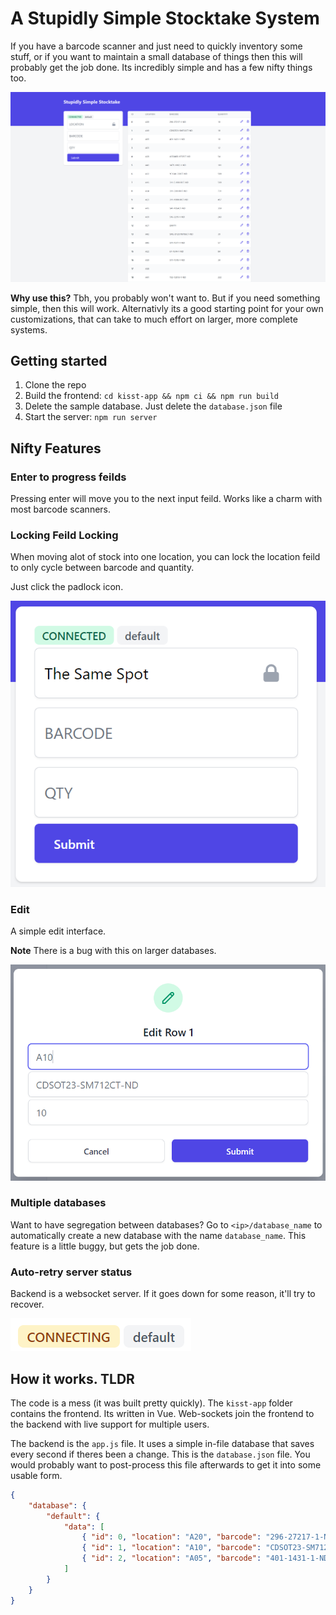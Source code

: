 # A Stupidly Simple Stocktake System
If you have a barcode scanner and just need to quickly inventory some stuff, or if you want to maintain a small database of things then this will probably get the job done. Its incredibly simple and has a few nifty things too.

![](docs/screenshot.png)

**Why use this?** Tbh, you probably won't want to. But if you need something simple, then this will work. Alternativly its a good starting point for your own customizations, that can take to much effort on larger, more complete systems.

## Getting started
1. Clone the repo
2. Build the frontend: `cd kisst-app && npm ci && npm run build`
3. Delete the sample database. Just delete the `database.json` file
4. Start the server: `npm run server`

## Nifty Features
### Enter to progress feilds
Pressing enter will move you to the next input feild. Works like a charm with most barcode scanners.

### Locking Feild Locking
When moving alot of stock into one location, you can lock the location feild to only cycle between barcode and quantity.

Just click the padlock icon.

![](docs/location-lock.png)

### Edit
A simple edit interface. 

**Note** There is a bug with this on larger databases.

![](docs/edit.png)

### Multiple databases
Want to have segregation between databases? Go to `<ip>/database_name` to automatically create a new database with the name `database_name`. This feature is a little buggy, but gets the job done.

### Auto-retry server status
Backend is a websocket server. If it goes down for some reason, it'll try to recover.

![](docs/server-connecting.png)

## How it works. TLDR
The code is a mess (it was built pretty quickly). The `kisst-app` folder contains the frontend. Its written in Vue. Web-sockets join the frontend to the backend with live support for multiple users. 

The backend is the `app.js` file. It uses a simple in-file database that saves every second if theres been a change. This is the `database.json` file. You would probably want to post-process this file afterwards to get it into some usable form.

```json
{
    "database": {
        "default": {
            "data": [
                { "id": 0, "location": "A20", "barcode": "296-27217-1-ND", "qty" : "10" },
                { "id": 1, "location": "A10", "barcode": "CDSOT23-SM712CT-ND", "qty" : "10" },
                { "id": 2, "location": "A05", "barcode": "401-1431-1-ND", "qty" : "10" },
            ]
        }
    }
}
```
